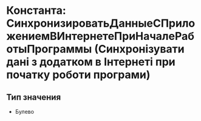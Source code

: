 ﻿# Константа: СинхронизироватьДанныеСПриложениемВИнтернетеПриНачалеРаботыПрограммы (Синхронізувати дані з додатком в Інтернеті при початку роботи програми)

## Тип значения

- Булево

